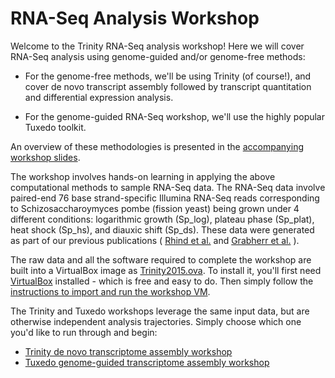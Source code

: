 # RNA-Seq Analysis Workshop

Welcome to the Trinity RNA-Seq analysis workshop! Here we will cover RNA-Seq analysis using genome-guided and/or genome-free methods:

* For the genome-free methods, we'll be using Trinity (of course!), and cover de novo transcript assembly followed by transcript quantitation and differential expression analysis.

* For the genome-guided RNA-Seq workshop, we'll use the highly popular Tuxedo toolkit.

An overview of these methodologies is presented in the [accompanying workshop slides](https://github.com/trinityrnaseq/RNASeq_Trinity_Tuxedo_Workshop/blob/master/docs/rnaseq_workshop_slides.pdf). 

The workshop involves hands-on learning in applying the above computational methods to sample RNA-Seq data.  The RNA-Seq data involve paired-end 76 base strand-specific Illumina RNA-Seq reads corresponding  to Schizosaccharoymyces pombe (fission yeast) being grown under 4 different conditions: logarithmic growth (Sp_log), plateau phase (Sp_plat), heat shock (Sp_hs), and diauxic shift (Sp_ds). These data were generated as part of our previous publications ( [Rhind et al.]( http://www.ncbi.nlm.nih.gov/pubmed/21511999) and [Grabherr et al.]( http://www.ncbi.nlm.nih.gov/pubmed/21572440) ).

The raw data and all the software required to complete the workshop are built into a VirtualBox image as [Trinity2015.ova](https://data.broadinstitute.org/Trinity/RNASEQ_WORKSHOP/Trinity2015.ova).  To install it, you'll first need [VirtualBox](https://www.virtualbox.org/wiki/Downloads) installed - which is free and easy to do.  Then simply follow the [instructions to import and run the workshop VM](Import-and-run-workshop-VM).

The Trinity and Tuxedo workshops leverage the same input data, but are otherwise independent analysis trajectories.  Simply choose which one you'd like to run through and begin:

* [Trinity de novo transcriptome assembly workshop](Trinity-De-novo-Transcriptome-Assembly-Workshop)
* [Tuxedo genome-guided transcriptome assembly workshop](Tuxedo-Genome-Guided-Transcriptome-Assembly-Workshop)

